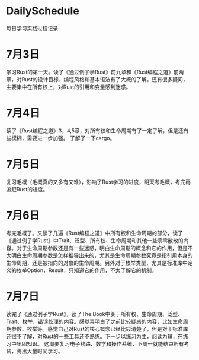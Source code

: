 # DailySchedule
每日学习实践过程记录

# 7月3日
学习Rust的第一天。读了《通过例子学Rust》前九章和《Rust编程之道》前两章，对Rust的设计目标、编程风格和基本语法有了大概的了解。还有很多疑问，主要集中在所有权上，对Rust的引用和变量感到迷惑。

# 7月4日
读了《Rust编程之道》3，4,5章，对所有权和生命周期有了一定了解，但是还有些模糊，需要进一步加强。 了解了一下cargo。

# 7月5日
复习毛概（毛概真的又多有又难），影响了Rust学习的进度，明天考毛概，考完再追赶Rust的进度。

# 7月6日
考完毛概了。又读了几遍《Rust编程之道》中所有权和生命周期的部分，读了《通过例子学Rust》中Trait、泛型、所有权、生命周期和其他一些零零散散的内容。对于生命周期参数还是有一些迷惑，明白生命周期的概念和它的作用，但是不太明白生命周期参数是怎样推导出来的，尤其是生命周期参数究竟是指引用本身的生命周期，还是被指向的对象的生命周期。另外对于枚举类型，尤其是标准库中定义的枚举Option，Result，只知道它的作用，不太了解它的机制。
# 7月7日
读完了《通过例子学Rust》，读了The Book中关于所有权、生命周期、泛型、Trait、枚举、错误处理的内容。感觉弄明白了之前比较疑惑的内容，比如生命周期参数、枚举等。感觉自己对Rust的核心概念已经比较清楚了，但是对于标准库还很不了解，对Rust的一些工具还不熟练。下一步以练习为主，阅读为辅，在练习中巩固知识。
这周要复习电子线路、数学和操作系统，下周一就能结束所有考试，腾出大量时间学习。

